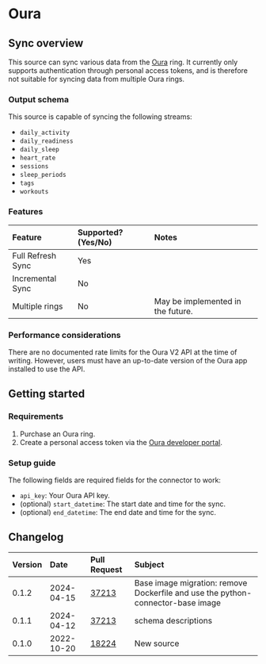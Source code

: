 # Oura

## Sync overview

This source can sync various data from the [Oura](https://ouraring.com/) ring.
It currently only supports authentication through personal access tokens, and
is therefore not suitable for syncing data from multiple Oura rings.

### Output schema

This source is capable of syncing the following streams:

- `daily_activity`
- `daily_readiness`
- `daily_sleep`
- `heart_rate`
- `sessions`
- `sleep_periods`
- `tags`
- `workouts`

### Features

| Feature           | Supported? \(Yes/No\) | Notes                             |
|:------------------|:----------------------|:----------------------------------|
| Full Refresh Sync | Yes                   |                                   |
| Incremental Sync  | No                    |                                   |
| Multiple rings    | No                    | May be implemented in the future. |

### Performance considerations

There are no documented rate limits for the Oura V2 API at the time of writing.
However, users must have an up-to-date version of the Oura app installed to use
the API.

## Getting started

### Requirements

1. Purchase an Oura ring.
2. Create a personal access token via the
   [Oura developer portal](https://cloud.ouraring.com/personal-access-tokens).

### Setup guide

The following fields are required fields for the connector to work:

- `api_key`: Your Oura API key.
- (optional) `start_datetime`: The start date and time for the sync.
- (optional) `end_datetime`: The end date and time for the sync.

## Changelog

| Version | Date       | Pull Request                                             | Subject    |
|:--------|:-----------|:---------------------------------------------------------|:-----------|
| 0.1.2 | 2024-04-15 | [37213](https://github.com/airbytehq/airbyte/pull/37213) | Base image migration: remove Dockerfile and use the python-connector-base image |
| 0.1.1 | 2024-04-12 | [37213](https://github.com/airbytehq/airbyte/pull/37213) | schema descriptions |
| 0.1.0   | 2022-10-20 | [18224](https://github.com/airbytehq/airbyte/pull/18224) | New source |
